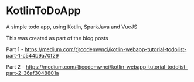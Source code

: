 # KotlinToDoApp
A simple todo app, using Kotlin, SparkJava and VueJS

This was created as part of the blog posts 

Part 1 - https://medium.com/@codemwnci/kotlin-webapp-tutorial-todolist-part-1-c544b9a70f29

Part 2 - https://medium.com/@codemwnci/kotlin-webapp-tutorial-todolist-part-2-36af3048801a
